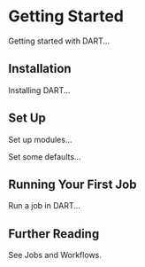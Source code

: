 # Getting Started

Getting started with DART...

## Installation

Installing DART...

## Set Up

Set up modules...

Set some defaults...

## Running Your First Job

Run a job in DART...

## Further Reading

See Jobs and Workflows.
